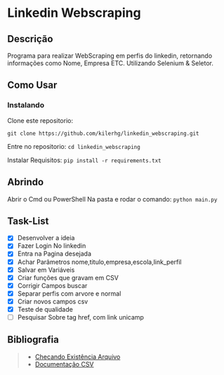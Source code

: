 # Linkedin Webscraping

## Descrição

Programa para realizar WebScraping em perfis do linkedin, retornando informações como Nome, Empresa ETC. Utilizando Selenium & Seletor.

## Como Usar

### Instalando
Clone este repositorio:

```git clone https://github.com/kilerhg/linkedin_webscraping.git```

Entre no repositorio:
```cd linkedin_webscraping```

Instalar Requisitos:
```pip install -r requirements.txt```

## Abrindo

Abrir o Cmd ou PowerShell Na pasta e rodar o comando: ```python main.py```

## Task-List

- [X] Desenvolver a ideia
- [X] Fazer Login No linkedin
- [X] Entra na Pagina desejada
- [X] Achar Parâmetros nome,titulo,empresa,escola,link_perfil
- [X] Salvar em Variáveis
- [X] Criar funções que gravam em CSV
- [X] Corrigir Campos buscar
- [X] Separar perfis com arvore e normal
- [X] Criar novos campos csv
- [X] Teste de qualidade
- [ ] Pesquisar Sobre tag href, com link unicamp

## Bibliografia

> * [Checando Existência Arquivo](https://linuxize.com/post/python-check-if-file-exists/)
> * [Documentação CSV](https://docs.python.org/3/library/csv.html)
